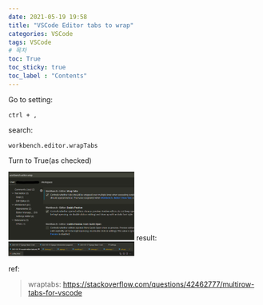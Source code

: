 ```yaml
---
date: 2021-05-19 19:58
title: "VSCode Editor tabs to wrap"
categories: VSCode
tags: VSCode
# 목차
toc: True  
toc_sticky: true 
toc_label : "Contents"
---
```


Go to setting:  
```
ctrl + ,
```
search:  
```
workbench.editor.wrapTabs
```  
Turn to True(as checked)  

<img src="/assets/images/wraptabs.png" width="50%" height="50%">  
result:  
<img src="/assets/images/wraptabs-result.png" width="50%" height="50%">  

ref:
> wraptabs: <https://stackoverflow.com/questions/42462777/multirow-tabs-for-vscode>  